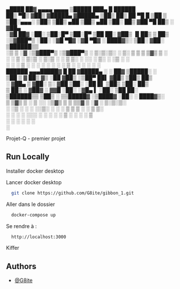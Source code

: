   ▄████     ██▓    ▄▄▄▄       ▄▄▄▄       ▒█████      ███▄    █         ██████    
 ██▒ ▀█▒   ▓██▒   ▓█████▄    ▓█████▄    ▒██▒  ██▒    ██ ▀█   █       ▒██    ▒    
▒██░▄▄▄░   ▒██▒   ▒██▒ ▄██   ▒██▒ ▄██   ▒██░  ██▒   ▓██  ▀█ ██▒      ░ ▓██▄      
░▓█  ██▓   ░██░   ▒██░█▀     ▒██░█▀     ▒██   ██░   ▓██▒  ▐▌██▒        ▒   ██▒   
░▒▓███▀▒   ░██░   ░▓█  ▀█▓   ░▓█  ▀█▓   ░ ████▓▒░   ▒██░   ▓██░      ▒██████▒▒   
 ░▒   ▒    ░▓     ░▒▓███▀▒   ░▒▓███▀▒   ░ ▒░▒░▒░    ░ ▒░   ▒ ▒       ▒ ▒▓▒ ▒ ░   
  ░   ░     ▒ ░   ▒░▒   ░    ▒░▒   ░      ░ ▒ ▒░    ░ ░░   ░ ▒░      ░ ░▒  ░ ░   
░ ░   ░     ▒ ░    ░    ░     ░    ░    ░ ░ ░ ▒        ░   ░ ░       ░  ░  ░     
  ██████    ▄▄▄█████▓    █    ██    ▓█████▄ ░ ░ ██▓    ▒█████░             ░     
▒██    ▒    ▓  ██▒ ▓▒   ░██  ▓██▒  ░▒██▀ ██▌   ▓██▒   ▒██▒  ██▒                  
░ ▓██▄      ▒ ▓██░ ▒░   ▓██  ▒██░   ░██   █▌   ▒██▒   ▒██░  ██▒                  
  ▒   ██▒   ░ ▓██▓ ░    ▓▓█  ░██░   ░▓█▄   ▌   ░██░   ▒██   ██░                  
▒██████▒▒     ▒██▒ ░    ▒▒█████▓    ░▒████▓    ░██░   ░ ████▓▒░                  
▒ ▒▓▒ ▒ ░     ▒ ░░      ░▒▓▒ ▒ ▒     ▒▒▓  ▒    ░▓     ░ ▒░▒░▒░                   
░ ░▒  ░ ░       ░       ░░▒░ ░ ░     ░ ▒  ▒     ▒ ░     ░ ▒ ▒░                   
░  ░  ░       ░          ░░░ ░ ░     ░ ░  ░     ▒ ░   ░ ░ ░ ▒                    
      ░                    ░           ░        ░         ░ ░                    
                                     ░                                                                   

Projet-Q - premier projet


## Run Locally

Installer docker desktop

Lancer docker desktop

```bash
  git clone https://github.com/G8ite/gibbon_1.git
```

Aller dans le dossier

```bash
  docker-compose up
```

Se rendre à :

```bash
  http://localhost:3000
```

Kiffer

## Authors

- [@G8ite](https://www.github.com/G8ite)

